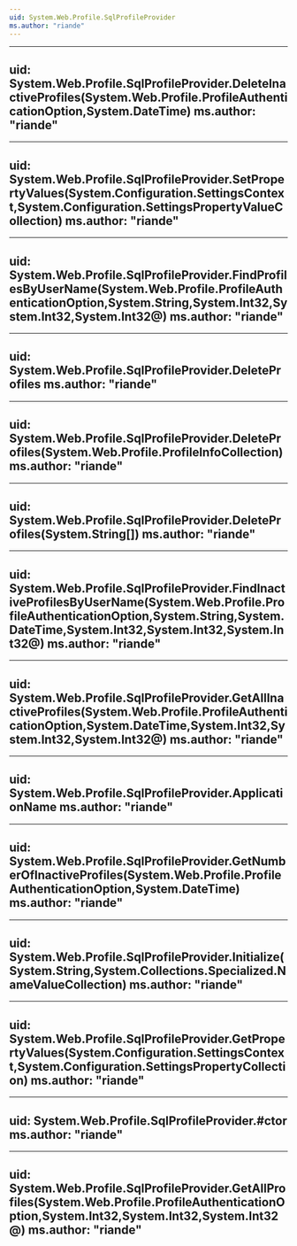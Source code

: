 ```yaml
---
uid: System.Web.Profile.SqlProfileProvider
ms.author: "riande"
---
```


---
uid: System.Web.Profile.SqlProfileProvider.DeleteInactiveProfiles(System.Web.Profile.ProfileAuthenticationOption,System.DateTime)
ms.author: "riande"
---

---
uid: System.Web.Profile.SqlProfileProvider.SetPropertyValues(System.Configuration.SettingsContext,System.Configuration.SettingsPropertyValueCollection)
ms.author: "riande"
---

---
uid: System.Web.Profile.SqlProfileProvider.FindProfilesByUserName(System.Web.Profile.ProfileAuthenticationOption,System.String,System.Int32,System.Int32,System.Int32@)
ms.author: "riande"
---

---
uid: System.Web.Profile.SqlProfileProvider.DeleteProfiles
ms.author: "riande"
---

---
uid: System.Web.Profile.SqlProfileProvider.DeleteProfiles(System.Web.Profile.ProfileInfoCollection)
ms.author: "riande"
---

---
uid: System.Web.Profile.SqlProfileProvider.DeleteProfiles(System.String[])
ms.author: "riande"
---

---
uid: System.Web.Profile.SqlProfileProvider.FindInactiveProfilesByUserName(System.Web.Profile.ProfileAuthenticationOption,System.String,System.DateTime,System.Int32,System.Int32,System.Int32@)
ms.author: "riande"
---

---
uid: System.Web.Profile.SqlProfileProvider.GetAllInactiveProfiles(System.Web.Profile.ProfileAuthenticationOption,System.DateTime,System.Int32,System.Int32,System.Int32@)
ms.author: "riande"
---

---
uid: System.Web.Profile.SqlProfileProvider.ApplicationName
ms.author: "riande"
---

---
uid: System.Web.Profile.SqlProfileProvider.GetNumberOfInactiveProfiles(System.Web.Profile.ProfileAuthenticationOption,System.DateTime)
ms.author: "riande"
---

---
uid: System.Web.Profile.SqlProfileProvider.Initialize(System.String,System.Collections.Specialized.NameValueCollection)
ms.author: "riande"
---

---
uid: System.Web.Profile.SqlProfileProvider.GetPropertyValues(System.Configuration.SettingsContext,System.Configuration.SettingsPropertyCollection)
ms.author: "riande"
---

---
uid: System.Web.Profile.SqlProfileProvider.#ctor
ms.author: "riande"
---

---
uid: System.Web.Profile.SqlProfileProvider.GetAllProfiles(System.Web.Profile.ProfileAuthenticationOption,System.Int32,System.Int32,System.Int32@)
ms.author: "riande"
---
